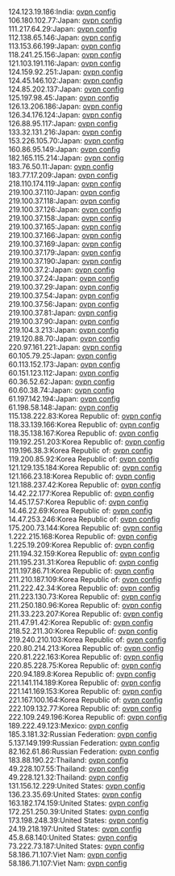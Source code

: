 124.123.19.186:India: [ovpn config](vpn/124_123_19_186.ovpn)  
106.180.102.77:Japan: [ovpn config](vpn/106_180_102_77.ovpn)  
111.217.64.29:Japan: [ovpn config](vpn/111_217_64_29.ovpn)  
112.138.65.146:Japan: [ovpn config](vpn/112_138_65_146.ovpn)  
113.153.66.199:Japan: [ovpn config](vpn/113_153_66_199.ovpn)  
118.241.25.156:Japan: [ovpn config](vpn/118_241_25_156.ovpn)  
121.103.191.116:Japan: [ovpn config](vpn/121_103_191_116.ovpn)  
124.159.92.251:Japan: [ovpn config](vpn/124_159_92_251.ovpn)  
124.45.146.102:Japan: [ovpn config](vpn/124_45_146_102.ovpn)  
124.85.202.137:Japan: [ovpn config](vpn/124_85_202_137.ovpn)  
125.197.98.45:Japan: [ovpn config](vpn/125_197_98_45.ovpn)  
126.13.206.186:Japan: [ovpn config](vpn/126_13_206_186.ovpn)  
126.34.176.124:Japan: [ovpn config](vpn/126_34_176_124.ovpn)  
126.88.95.117:Japan: [ovpn config](vpn/126_88_95_117.ovpn)  
133.32.131.216:Japan: [ovpn config](vpn/133_32_131_216.ovpn)  
153.226.105.70:Japan: [ovpn config](vpn/153_226_105_70.ovpn)  
160.86.95.149:Japan: [ovpn config](vpn/160_86_95_149.ovpn)  
182.165.115.214:Japan: [ovpn config](vpn/182_165_115_214.ovpn)  
183.76.50.11:Japan: [ovpn config](vpn/183_76_50_11.ovpn)  
183.77.17.209:Japan: [ovpn config](vpn/183_77_17_209.ovpn)  
218.110.174.119:Japan: [ovpn config](vpn/218_110_174_119.ovpn)  
219.100.37.110:Japan: [ovpn config](vpn/219_100_37_110.ovpn)  
219.100.37.118:Japan: [ovpn config](vpn/219_100_37_118.ovpn)  
219.100.37.126:Japan: [ovpn config](vpn/219_100_37_126.ovpn)  
219.100.37.158:Japan: [ovpn config](vpn/219_100_37_158.ovpn)  
219.100.37.165:Japan: [ovpn config](vpn/219_100_37_165.ovpn)  
219.100.37.166:Japan: [ovpn config](vpn/219_100_37_166.ovpn)  
219.100.37.169:Japan: [ovpn config](vpn/219_100_37_169.ovpn)  
219.100.37.179:Japan: [ovpn config](vpn/219_100_37_179.ovpn)  
219.100.37.190:Japan: [ovpn config](vpn/219_100_37_190.ovpn)  
219.100.37.2:Japan: [ovpn config](vpn/219_100_37_2.ovpn)  
219.100.37.24:Japan: [ovpn config](vpn/219_100_37_24.ovpn)  
219.100.37.29:Japan: [ovpn config](vpn/219_100_37_29.ovpn)  
219.100.37.54:Japan: [ovpn config](vpn/219_100_37_54.ovpn)  
219.100.37.56:Japan: [ovpn config](vpn/219_100_37_56.ovpn)  
219.100.37.81:Japan: [ovpn config](vpn/219_100_37_81.ovpn)  
219.100.37.90:Japan: [ovpn config](vpn/219_100_37_90.ovpn)  
219.104.3.213:Japan: [ovpn config](vpn/219_104_3_213.ovpn)  
219.120.88.70:Japan: [ovpn config](vpn/219_120_88_70.ovpn)  
220.97.161.221:Japan: [ovpn config](vpn/220_97_161_221.ovpn)  
60.105.79.25:Japan: [ovpn config](vpn/60_105_79_25.ovpn)  
60.113.152.173:Japan: [ovpn config](vpn/60_113_152_173.ovpn)  
60.151.123.112:Japan: [ovpn config](vpn/60_151_123_112.ovpn)  
60.36.52.62:Japan: [ovpn config](vpn/60_36_52_62.ovpn)  
60.60.38.74:Japan: [ovpn config](vpn/60_60_38_74.ovpn)  
61.197.142.194:Japan: [ovpn config](vpn/61_197_142_194.ovpn)  
61.198.58.148:Japan: [ovpn config](vpn/61_198_58_148.ovpn)  
115.138.222.83:Korea Republic of: [ovpn config](vpn/115_138_222_83.ovpn)  
118.33.139.166:Korea Republic of: [ovpn config](vpn/118_33_139_166.ovpn)  
118.35.138.167:Korea Republic of: [ovpn config](vpn/118_35_138_167.ovpn)  
119.192.251.203:Korea Republic of: [ovpn config](vpn/119_192_251_203.ovpn)  
119.196.38.3:Korea Republic of: [ovpn config](vpn/119_196_38_3.ovpn)  
119.200.85.92:Korea Republic of: [ovpn config](vpn/119_200_85_92.ovpn)  
121.129.135.184:Korea Republic of: [ovpn config](vpn/121_129_135_184.ovpn)  
121.166.23.18:Korea Republic of: [ovpn config](vpn/121_166_23_18.ovpn)  
121.188.237.42:Korea Republic of: [ovpn config](vpn/121_188_237_42.ovpn)  
14.42.22.177:Korea Republic of: [ovpn config](vpn/14_42_22_177.ovpn)  
14.45.17.57:Korea Republic of: [ovpn config](vpn/14_45_17_57.ovpn)  
14.46.22.69:Korea Republic of: [ovpn config](vpn/14_46_22_69.ovpn)  
14.47.253.246:Korea Republic of: [ovpn config](vpn/14_47_253_246.ovpn)  
175.200.73.144:Korea Republic of: [ovpn config](vpn/175_200_73_144.ovpn)  
1.222.215.168:Korea Republic of: [ovpn config](vpn/1_222_215_168.ovpn)  
1.225.19.209:Korea Republic of: [ovpn config](vpn/1_225_19_209.ovpn)  
211.194.32.159:Korea Republic of: [ovpn config](vpn/211_194_32_159.ovpn)  
211.195.231.31:Korea Republic of: [ovpn config](vpn/211_195_231_31.ovpn)  
211.197.86.71:Korea Republic of: [ovpn config](vpn/211_197_86_71.ovpn)  
211.210.187.109:Korea Republic of: [ovpn config](vpn/211_210_187_109.ovpn)  
211.222.42.34:Korea Republic of: [ovpn config](vpn/211_222_42_34.ovpn)  
211.223.130.73:Korea Republic of: [ovpn config](vpn/211_223_130_73.ovpn)  
211.250.180.96:Korea Republic of: [ovpn config](vpn/211_250_180_96.ovpn)  
211.33.223.207:Korea Republic of: [ovpn config](vpn/211_33_223_207.ovpn)  
211.47.91.42:Korea Republic of: [ovpn config](vpn/211_47_91_42.ovpn)  
218.52.211.30:Korea Republic of: [ovpn config](vpn/218_52_211_30.ovpn)  
219.240.210.103:Korea Republic of: [ovpn config](vpn/219_240_210_103.ovpn)  
220.80.214.213:Korea Republic of: [ovpn config](vpn/220_80_214_213.ovpn)  
220.81.222.163:Korea Republic of: [ovpn config](vpn/220_81_222_163.ovpn)  
220.85.228.75:Korea Republic of: [ovpn config](vpn/220_85_228_75.ovpn)  
220.94.189.8:Korea Republic of: [ovpn config](vpn/220_94_189_8.ovpn)  
221.141.114.189:Korea Republic of: [ovpn config](vpn/221_141_114_189.ovpn)  
221.141.169.153:Korea Republic of: [ovpn config](vpn/221_141_169_153.ovpn)  
221.167.100.164:Korea Republic of: [ovpn config](vpn/221_167_100_164.ovpn)  
222.109.132.77:Korea Republic of: [ovpn config](vpn/222_109_132_77.ovpn)  
222.109.249.196:Korea Republic of: [ovpn config](vpn/222_109_249_196.ovpn)  
189.222.49.123:Mexico: [ovpn config](vpn/189_222_49_123.ovpn)  
185.3.181.32:Russian Federation: [ovpn config](vpn/185_3_181_32.ovpn)  
5.137.149.199:Russian Federation: [ovpn config](vpn/5_137_149_199.ovpn)  
82.162.61.86:Russian Federation: [ovpn config](vpn/82_162_61_86.ovpn)  
183.88.190.22:Thailand: [ovpn config](vpn/183_88_190_22.ovpn)  
49.228.107.55:Thailand: [ovpn config](vpn/49_228_107_55.ovpn)  
49.228.121.32:Thailand: [ovpn config](vpn/49_228_121_32.ovpn)  
131.156.12.229:United States: [ovpn config](vpn/131_156_12_229.ovpn)  
136.23.35.69:United States: [ovpn config](vpn/136_23_35_69.ovpn)  
163.182.174.159:United States: [ovpn config](vpn/163_182_174_159.ovpn)  
172.251.250.39:United States: [ovpn config](vpn/172_251_250_39.ovpn)  
173.198.248.39:United States: [ovpn config](vpn/173_198_248_39.ovpn)  
24.19.218.197:United States: [ovpn config](vpn/24_19_218_197.ovpn)  
45.8.68.140:United States: [ovpn config](vpn/45_8_68_140.ovpn)  
73.222.73.187:United States: [ovpn config](vpn/73_222_73_187.ovpn)  
58.186.71.107:Viet Nam: [ovpn config](vpn/58_186_71_107.ovpn)  
58.186.71.107:Viet Nam: [ovpn config](vpn/58_186_71_107.ovpn)  
